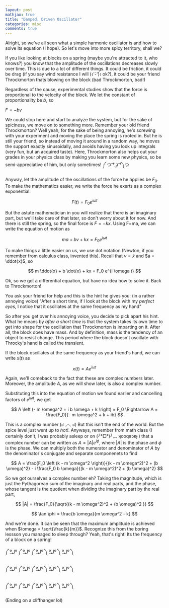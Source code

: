```yaml
---
layout: post
mathjax: true
title: "Damped, Driven Oscillator"
categories: misc
comments: true
---
```


Alright, so we've all seen what a simple harmonic oscillator is and how to solve its equation (I hope). So let's move into more spicy territory, shall we?

If you like looking at blocks on a spring (maybe you're attracted to it, who knows?) you know that the amplitude of the oscillations decreases slowly over time. This is due to a lot of different things. It could be friction, it could be drag (if you say wind resistance I will (ง'̀-'́)ง ok?), it could be your friend Throckmorton thats blowing on the block (bad Throckmorton, bad!)

Regardless of the cause, experimental studies show that the force is proportional to the velocity of the block. We let the constant of proportionality be $b$, so

$F = -bv$

We could stop here and start to analyze the system, but for the sake of spiciness, we move on to something more. Remember your old friend Throckmorton? Well yeah, for the sake of being annoying, he's screwing with your experiment and moving the place the spring is rooted in. But he is still your friend, so instead of moving it around in a random way, he moves the support exactly sinusoidally, and avoids having you look up integrals (very fun, but an acquired taste). Here, Throckmorton also helps out your grades in your physics class by making you learn some new physics, so be semi-appreciative of him, but only sometimes! ༼ つ ͡° ͜ʖ ͡°༽つ

Anyway, let the amplitude of the oscillations of the force he applies be $F_0$. To make the mathematics easier, we write the force he exerts as a complex exponential:

$$
F(t) = F_0 e^{i \omega t}
$$

But the astute mathematician in you will realize that there is an imaginary part, but we'll take care of that later, so don't worry about it for now.
And there is still the spring, so the final force is $F=-kx$.
Using F=ma, we can write the equation of motion as

$$
ma + bv + kx = F_0 e^{i \omega t}
$$

To make things a little easier on us, we use dot notation (Newton, if you remember from calculus class, invented this). Recall that $v = \dot{x}$ and $a = \ddot{x}$, so

$$
m \ddot{x} + b \dot{x} + kx = F_0 e^{i \omega t}
$$

Ok, so we got a differential equation, but have no idea how to solve it. Back to Throckmorton!

You ask your friend for help and this is the hint he gives you: (in a rather annoying voice) "After a short time, if I look at the block with my *perfect eyes*, I notice that it oscillates at the same frequency as my hand"

So after you get over his annoying voice, you decide to pick apart his hint. What he means by *after a short time* is that the system takes its own time to get into shape for the oscillation that Throckmorton is imparting on it. After all, the block does have mass. And by definition, mass is the tendency of an object to resist change. This period where the block doesn't oscillate with Throcky's hand is called the transient.

If the block oscillates at the same frequency as your friend's hand, we can write $x(t)$ as

$$
x(t) = A e ^ {i \omega t}
$$

Again, we'll comeback to the fact that these are complex numbers later. Moreover, the amplitude $A$, as we will show later, is also a complex number.

Substituting this into the equation of motion we found earlier and cancelling factors of $e^{i \omega t}$, we get

$$
A \left (- m \omega^2 + i b \omega + k \right) = F_0 \Rightarrow A = \frac{F_0}{- m \omega^2 + k + ib}
$$

This is a complex number (ಠ╭╮ಠ)
But this isn't the end of the world. But the spice level just went up to *hot!*. Anyways, remember from math class (I certainly don't, I was probably asleep or on (╯°□°)╯︵ ʞooqǝɔɐɟ ) that a complex number can be written as $A = |A| e ^ {i \phi}$, where $|A|$ is the phase and $\phi$ is the phase. We can multiply both the numerator and denominator of $A$ by the denominator's conjugate and separate componenets to find

$$
A = \frac{F_0 \left (k - m \omega^2 \right)}{(k - m \omega^2)^2 + (b \omega)^2} - i \frac{F_0 b \omega}{(k - m \omega^2)^2 + (b \omega)^2}
$$

So we got ourselves a complex number eh? Taking the magnitude, which is just the Pythagorean sum of the imaginary and real parts, and the phase, whose tangent is the quotient when dividing the imaginary part by the real part,

$$
|A| = \frac{F_0}{\sqrt{(k - m \omega^2)^2 + (b \omega)^2 }}
$$

$$
\tan \phi = \frac{b \omega}{m \omega^2 - k}
$$

And we're done.
It can be seen that the maximum amplitude is achieved when $\omega = \sqrt{\frac{k}{m}}$.
Recognize this from the boring lessson you managed to sleep through?
Yeah, that's right! Its the frequency of a block on a spring!

༼ ºل͟º ༼ ºل͟º ༼ ºل͟º ༽ ºل͟º ༽ ºل͟º ༽

༼ ºل͟º ༼ ºل͟º ༼ ºل͟º ༽ ºل͟º ༽ ºل͟º ༽

༼ ºل͟º ༼ ºل͟º ༼ ºل͟º ༽ ºل͟º ༽ ºل͟º ༽

(Ending on a cliffhanger lol)
